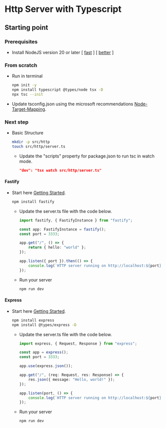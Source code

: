 # Http Server with Typescript

## Starting point

### Prerequisites

- Install NodeJS version 20 or later [ [fast](https://nodejs.org) ] [ [better](https://github.com/nvm-sh/nvm) ]

### From scratch

- Run in terminal

  ```sh
  npm init -y
  npm install typescript @types/node tsx -D
  npx tsc --init
  ```

- Update tsconfig.json using the microsoft recommendations
  [Node-Target-Mapping](https://github.com/microsoft/TypeScript/wiki/Node-Target-Mapping).

### Next step

- Basic Structure

  ```sh
  mkdir -p src/http
  touch src/http/server.ts
  ```

  - Update the "scripts" property for package.json to run tsc in watch mode.

    ```json
    "dev": "tsx watch src/http/server.ts"
    ```

#### Fastify

- Start here [Getting Started](https://fastify.dev/docs/latest/Guides/Getting-Started/).

  ```sh
  npm install fastify
  ```

  - Update the server.ts file with the code below.

    ```typescript
    import fastify, { FastifyInstance } from "fastify";

    const app: FastifyInstance = fastify();
    const port = 3333;

    app.get("/", () => {
        return { hello: "world" };
    });

    app.listen({ port }).then(() => {
        console.log(`HTTP server running on http://localhost:${port}`);
    });
    ```

  - Run your server

    ```sh
    npm run dev
    ```

#### Express

- Start here [Getting Started](https://expressjs.com/pt-br/starter/hello-world.html).

  ```sh
  npm install express
  npm install @types/express -D
  ```

  - Update the server.ts file with the code below.

    ```typescript
    import express, { Request, Response } from "express";

    const app = express();
    const port = 3333;

    app.use(express.json());

    app.get("/", (req: Request, res: Response) => {
        res.json({ message: "Hello, world!" });
    });

    app.listen(port, () => {
        console.log(`HTTP server running on http://localhost:${port}`);
    });
    ```

  - Run your server

    ```sh
    npm run dev
    ```
